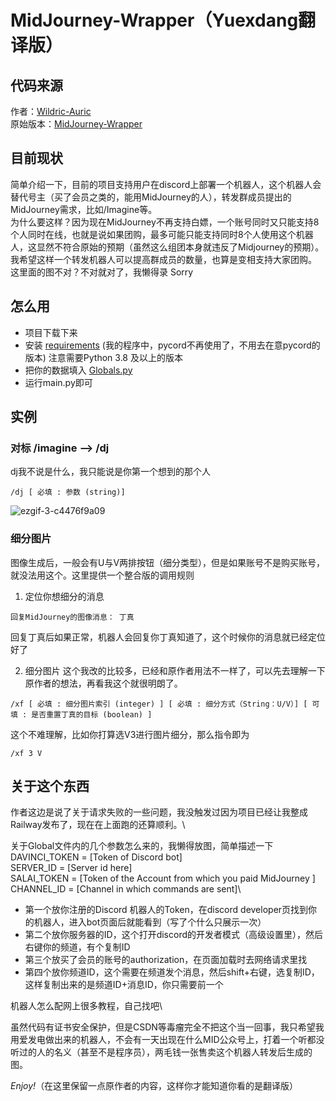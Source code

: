 # MidJourney-Wrapper（Yuexdang翻译版）

## 代码来源
作者：[Wildric-Auric](https://github.com/Wildric-Auric)\
原始版本：[MidJourney-Wrapper](https://github.com/Wildric-Auric/MidJourney-Wrapper)

## 目前现状
简单介绍一下，目前的项目支持用户在discord上部署一个机器人，这个机器人会替代号主（买了会员之类的，能用MidJourney的人），转发群成员提出的MidJourney需求，比如/Imagine等。\
为什么要这样？因为现在MidJourney不再支持白嫖，一个账号同时又只能支持8个人同时在线，也就是说如果团购，最多可能只能支持同时8个人使用这个机器人，这显然不符合原始的预期（虽然这么组团本身就违反了Midjourney的预期）。我希望这样一个转发机器人可以提高群成员的数量，也算是变相支持大家团购。\
这里面的图不对？不对就对了，我懒得录 Sorry

## 怎么用
* 项目下载下来
* 安装 [requirements](https://github.com/yuexdang/MidJourney-Wrapper/blob/main/requirements.txt) (我的程序中，pycord不再使用了，不用去在意pycord的版本)  注意需要Python 3.8 及以上的版本  
* 把你的数据填入 [Globals.py](https://github.com/yuexdang/MidJourney-Wrapper/blob/main/Globals.py) 
* 运行main.py即可

## 实例

### 对标 /imagine —> /dj
dj我不说是什么，我只能说是你第一个想到的那个人
```
/dj [ 必填 : 参数 (string)]
```


![ezgif-3-c4476f9a09](https://user-images.githubusercontent.com/70033490/185647413-1177b21a-2c2f-4f02-885e-c35d82179ba3.gif)


### 细分图片
图像生成后，一般会有U与V两排按钮（细分类型），但是如果账号不是购买账号，就没法用这个。这里提供一个整合版的调用规则
1. 定位你想细分的消息
```
回复MidJourney的图像消息： 丁真
```
回复丁真后如果正常，机器人会回复你丁真知道了，这个时候你的消息就已经定位好了<br>


2. 细分图片
这个我改的比较多，已经和原作者用法不一样了，可以先去理解一下原作者的想法，再看我这个就很明朗了。
```
/xf [ 必填 : 细分图片索引 (integer) ] [ 必填 : 细分方式（String：U/V）] [ 可填 : 是否重置丁真的目标 (boolean) ]
```
这个不难理解，比如你打算选V3进行图片细分，那么指令即为
```
/xf 3 V
```



## 关于这个东西
作者这边是说了关于请求失败的一些问题，我没触发过因为项目已经让我整成Railway发布了，现在在上面跑的还算顺利。\

关于Global文件内的几个参数怎么来的，我懒得放图，简单描述一下\
DAVINCI_TOKEN = [Token of Discord bot]\
SERVER_ID = [Server id here]\
SALAI_TOKEN = [Token of the Account from which you paid MidJourney ]\
CHANNEL_ID = [Channel in which commands are sent]\

- 第一个放你注册的Discord 机器人的Token，在discord developer页找到你的机器人，进入bot页面后就能看到（写了个什么只展示一次）
- 第二个放你服务器的ID，这个打开discord的开发者模式（高级设置里），然后右键你的频道，有个复制ID
- 第三个放买了会员的账号的authorization，在页面加载时去网络请求里找
- 第四个放你频道ID，这个需要在频道发个消息，然后shift+右键，选复制ID，这样复制出来的是频道ID+消息ID，你只需要前一个

机器人怎么配网上很多教程，自己找吧\

虽然代码有证书安全保护，但是CSDN等毒瘤完全不把这个当一回事，我只希望我用爱发电做出来的机器人，不会有一天出现在什么MID公众号上，打着一个听都没听过的人的名义（甚至不是程序员），两毛钱一张售卖这个机器人转发后生成的图。

*Enjoy!*（在这里保留一点原作者的内容，这样你才能知道你看的是翻译版）



